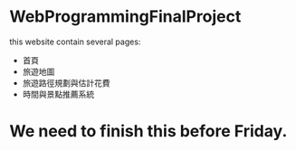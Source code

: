 # WebProgrammingFinalProject
this website contain several pages:  
- 首頁  
- 旅遊地圖  
- 旅遊路徑規劃與估計花費  
- 時間與景點推薦系統  

# We need to finish this before Friday.
